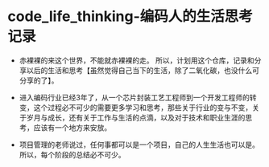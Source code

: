 # code_life_thinking-编码人的生活思考记录
 - 赤裸裸的来这个世界，不能就赤裸裸的走。
 所以，计划用这个仓库，记录和分享以后的生活和思考【虽然觉得自己当下的生活，除了二氧化碳，也没什么可分享的了】。

+ 进入编码行业已经3年了，从一个芯片封装工艺工程师到一个开发工程师的转变，这个过程必不可少的需要更多学习和思考，那些关于行业的变与不变，关于岁月与成长，还有关于工作与生活的点滴，以及对于技术和职业生涯的思考，应该有一个地方来安放。

+ 项目管理的老师说过，任何事都可以是一个项目，自己的人生生活也可以是。所以，每个阶段的总结必不可少。
